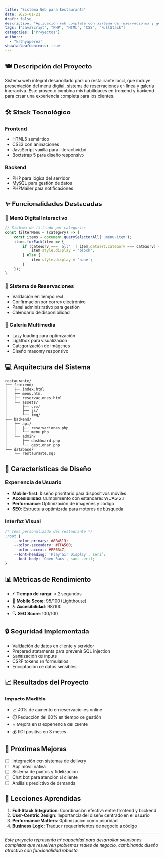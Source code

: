 ```yaml
---
title: "Sistema Web para Restaurante"
date: 2025-01-21
draft: false
description: "Aplicación web completa con sistema de reservaciones y gestión de menú digital"
tags: ["JavaScript", "PHP", "HTML", "CSS", "FullStack"]
categories: ["Proyectos"]
authors:
  - "kathyaperez"
showTableOfContents: true
---
```


## 🍽️ Descripción del Proyecto

Sistema web integral desarrollado para un restaurante local, que incluye presentación del menú digital, sistema de reservaciones en línea y galería interactiva. Este proyecto combina mis habilidades en frontend y backend para crear una experiencia completa para los clientes.

## 🛠️ Stack Tecnológico

### Frontend
- HTML5 semántico
- CSS3 con animaciones
- JavaScript vanilla para interactividad
- Bootstrap 5 para diseño responsivo

### Backend
- PHP para lógica del servidor
- MySQL para gestión de datos
- PHPMailer para notificaciones

## ✨ Funcionalidades Destacadas

### 🍕 Menú Digital Interactivo
```javascript
// Sistema de filtrado por categorías
const filterMenu = (category) => {
    const items = document.querySelectorAll('.menu-item');
    items.forEach(item => {
        if (category === 'all' || item.dataset.category === category) {
            item.style.display = 'block';
        } else {
            item.style.display = 'none';
        }
    });
}
```

### 📅 Sistema de Reservaciones
- Validación en tiempo real
- Confirmación por correo electrónico
- Panel administrativo para gestión
- Calendario de disponibilidad

### 📸 Galería Multimedia
- Lazy loading para optimización
- Lightbox para visualización
- Categorización de imágenes
- Diseño masonry responsivo

## 💻 Arquitectura del Sistema

```
restaurante/
├── frontend/
│   ├── index.html
│   ├── menu.html
│   ├── reservaciones.html
│   └── assets/
│       ├── css/
│       ├── js/
│       └── img/
├── backend/
│   ├── api/
│   │   ├── reservaciones.php
│   │   └── menu.php
│   └── admin/
│       ├── dashboard.php
│       └── gestionar.php
└── database/
    └── restaurante.sql
```

## 🎨 Características de Diseño

### Experiencia de Usuario
- **Mobile-first**: Diseño prioritario para dispositivos móviles
- **Accesibilidad**: Cumplimiento con estándares WCAG 2.1
- **Performance**: Optimización de imágenes y código
- **SEO**: Estructura optimizada para motores de búsqueda

### Interfaz Visual
```css
/* Tema personalizado del restaurante */
:root {
    --color-primary: #8B4513;
    --color-secondary: #FFA500;
    --color-accent: #FF6347;
    --font-heading: 'Playfair Display', serif;
    --font-body: 'Open Sans', sans-serif;
}
```

## 📊 Métricas de Rendimiento

- ⚡ **Tiempo de carga**: < 2 segundos
- 📱 **Mobile Score**: 95/100 (Lighthouse)
- ♿ **Accesibilidad**: 98/100
- 🔍 **SEO Score**: 100/100

## 🔒 Seguridad Implementada

- Validación de datos en cliente y servidor
- Prepared statements para prevenir SQL injection
- Sanitización de inputs
- CSRF tokens en formularios
- Encriptación de datos sensibles

## 📈 Resultados del Proyecto

### Impacto Medible
- 📈 40% de aumento en reservaciones online
- ⏱️ Reducción del 60% en tiempo de gestión
- ⭐ Mejora en la experiencia del cliente
- 💰 ROI positivo en 3 meses

## 🚀 Próximas Mejoras

- [ ] Integración con sistemas de delivery
- [ ] App móvil nativa
- [ ] Sistema de puntos y fidelización
- [ ] Chat bot para atención al cliente
- [ ] Análisis predictivo de demanda

## 📝 Lecciones Aprendidas

1. **Full-Stack Integration**: Coordinación efectiva entre frontend y backend
2. **User-Centric Design**: Importancia del diseño centrado en el usuario
3. **Performance Matters**: Optimización como prioridad
4. **Business Logic**: Traducir requerimientos de negocio a código

---

*Este proyecto representa mi capacidad para desarrollar soluciones completas que resuelven problemas reales de negocio, combinando diseño atractivo con funcionalidad robusta.*